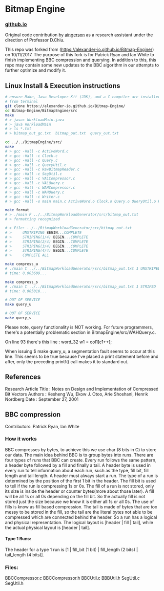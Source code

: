 # Bitmap Engine
### [github.io](https://alexander-io.github.io/Bitmap-Engine/)
Original code contribution by [aingerson](https://github.com/aingerson/Bitmap-Engine) as a research assistant under the direction of Professor D.Chiu.

This repo was forked from (https://alexander-io.github.io/Bitmap-Engine/) on 10/11/2017.  The
purpose of this fork is for Patrick Ryan and Ian White to finish implementing BBC compression and
querying. In addition to this, this repo may contain some new updates to the BBC algorithm in our
attempts to further optimize and modify it.

## Linux Install & Execution instructions
```bash
# ensure Make, Java Developer Kit (JDK), and a C compiler are installed
# from terminal
git clone https://alexander-io.github.io/Bitmap-Engine/
cd Bitmap-Engine/BitmapEngine/src
make
# > javac WorkloadMain.java
# > java WorkloadMain
# > ls *.txt
# > bitmap_out_gc.txt  bitmap_out.txt  query_out.txt

cd ../../BitmapEngine/src/
make
# > gcc -Wall -c ActiveWord.c
# > gcc -Wall -c Clock.c
# > gcc -Wall -c Query.c
# > gcc -Wall -c QueryUtil.c
# > gcc -Wall -c RawBitmapReader.c
# > gcc -Wall -c SegUtil.c
# > gcc -Wall -c VALCompressor.c
# > gcc -Wall -c VALQuery.c
# > gcc -Wall -c WAHCompressor.c
# > gcc -Wall -c WAHQuery.c
# > gcc -Wall -c Writer.c
# > gcc -Wall -o main main.c ActiveWord.o Clock.o Query.o QueryUtil.o RawBitmapReader.o SegUtil.o VALCompressor.o VALQuery.o WAHCompressor.o WAHQuery.o Writer.o -lpthread -lm

make format
# > ./main F ../../BitmapWorkloadGenerator/src/bitmap_out.txt
# > formatting recognized

# > File: ../../BitmapWorkloadGenerator/src/bitmap_out.txt
# > 	UNSTRIPING BEGIN...COMPLETE
# > 	STRIPING(1/4) BEGIN...COMPLETE
# > 	STRIPING(2/4) BEGIN...COMPLETE
# > 	STRIPING(3/4) BEGIN...COMPLETE
# > 	STRIPING(4/4) BEGIN...COMPLETE
# > 	COMPLETE ALL

make compress_u
# ./main C ../../BitmapWorkloadGenerator/src/bitmap_out.txt 1 UNSTRIPED
# time: 0.003609...

make compress_s
# ./main C ../../BitmapWorkloadGenerator/src/bitmap_out.txt 1 STRIPED
# time: 0.005010...

# OUT OF SERVICE
make query_u

# OUT OF SERVICE
make query_s

```
Please note, query functionality is NOT working. For future programmers, there's a potentially problematic section in BitmapEngine/src/WAHQuery.c.

On line 93 there's this line :
  word_32 w1 = col1[c1++];

When issuing $ make query_u, a segmentation fault seems to occur at this line. This seems to be true because I've placed a print statement before and after, only the preceding printf() call makes it to standard out.

## References
  Research Article Title :
  Notes on Design and Implementation of Compressed Bit Vectors
  Authors : Kesheng Wu, Ekow J. Otoo, Arie Shoshani, Henrik Nordberg
  Date : September 27, 2001

## BBC compression
  Contributors: Patrick Ryan, Ian White
### How it works
  BBC compresses by bytes, to achieve this we use char (8 bits in C) to store our data.  The main idea behind BBC is to group bytes into runs.  There are four types of runs that BBC can create.  Every run follows the same pattern, a header byte followed by a fill and finally a tail.  A header byte is used in every run to tell information about each run, such as the type, fill bit, fill length and tail length.  A header must always start a run.  The type of a run is determined by the position of the first 1 bit in the header.  The fill bit is used to tell if the run is compressing 1s or 0s.  The fill of a run is not stored, only its size is inside the header or counter bytes(more about those later).  A fill will be all 1s or all 0s depending on the fill bit. So the actually fill is not stored just the size because we know it is either all 1s or all 0s.  The use of fills is know as fill based compression.  The tail is made of bytes that are too messy to be stored in the fill, so the tail are the literal bytes not able to be compressed which are connected behind the header.  So a run has a logical and physical representation.  The logical layout is [header | fill | tail], while the actual physical layout is [header | tail].
#### Type 1 Runs:
  The header for a type 1 run is [1 | fill_bit (1 bit) | fill_length (2 bits) | tail_length (4 bits)].  
### Files:
  BBCCompressor.c
  BBCCompressor.h
  BBCUtil.c
  BBBUtil.h
  SegUtil.c
  SegUtil.h
